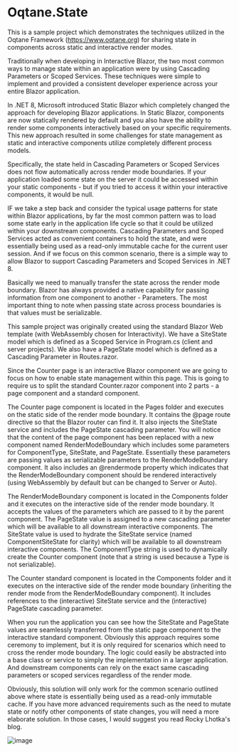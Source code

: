 # Oqtane.State

This is a sample project which demonstrates the techniques utilized in the Oqtane Framework (https://www.oqtane.org) for sharing state in components across static and interactive render modes. 

Traditionally when developing in Interactive Blazor, the two most common ways to manage state within an application were by using Cascading Parameters or Scoped Services. These techniques were simple to implement and provided a consistent developer experience across your entire Blazor application. 

In .NET 8, Microsoft introduced Static Blazor which completely changed the approach for developing Blazor applications. In Static Blazor, components are now statically rendered by default and you also have the ability to render some components interactively based on your specific requirements. This new approach resulted in some challenges for state management as static and interactive components utilize completely different process models. 

Specifically, the state held in Cascading Parameters or Scoped Services does not flow automatically across render mode boundaries. If your application loaded some state on the server it could be accessed within your static components - but if you tried to access it within your interactive components, it would be null.

IF we take a step back and consider the typical usage patterns for state within Blazor applications, by far the most common pattern was to load some state early in the application life cycle so that it could be utilized within your downstream components. Cascading Parameters and Scoped Services acted as convenient containers to hold the state, and were essentially being used as a read-only immutable cache for the current user session. And if we focus on this common scenario, there is a simple way to allow Blazor to support Cascading Parameters and Scoped Services in .NET 8.

Basically we need to manually transfer the state across the render mode boundary. Blazor has always provided a native capability for passing information from one component to another - Parameters. The most important thing to note when passing state across process boundaries is that values must be serializable. 

This sample project was originally created using the standard Blazor Web template (with WebAssembly chosen for Interactivity). We have a SiteState model which is defined as a Scoped Service in Program.cs (client and server projects). We also have a PageState model which is defined as a Cascading Parameter in Routes.razor. 

Since the Counter page is an interactive Blazor component we are going to focus on how to enable state management within this page. This is going to require us to split the standard Counter.razor component into 2 parts - a page component and a standard component. 

The Counter page component is located in the Pages folder and executes on the static side of the render mode boundary. It contains the @page route directive so that the Blazor router can find it. It also injects the SiteState service and includes the PageState cascading parameter. You will notice that the content of the page component has been replaced with a new component named RenderModeBoundary which includes some parameters for ComponentType, SiteState, and PageState. Essentially these parameters are passing values as serializable parameters to the RenderModeBoundary component. It also includes an @rendermode property which indicates that the RenderModeBoundary component should be rendered interactively (using WebAssembly by default but can be changed to Server or Auto).

The RenderModeBoundary component is located in the Components folder and it executes on the interactive side of the render mode boundary. It accepts the values of the parameters which are passed to it by the parent component. The PageState value is assigned to a new cascading parameter which will be available to all downstream interactive components. The SiteState value is used to hydrate the SiteState service (named ComponentSiteState for clarity) which will be available to all downstream interactive components. The ComponentType string is used to dynamically create the Counter component (note that a string is used because a Type is not serializable).

The Counter standard component is located in the Components folder and it executes on the interactive side of the render mode boundary (inheriting the render mode from the RenderModeBoundary component). It includes references to the (interactive) SiteState service and the (interactive) PageState cascading parameter.

When you run the application you can see how the SiteState and PageState values are seamlessly transferred from the static page component to the interactive standard component. Obviously this approach requires some ceremony to implement, but it is only required for scenarios which need to cross the render mode boundary. The logic could easily be abstracted into a base class or service to simply the implementation in a larger application. And downstream components can rely on the exact same cascading parameters or scoped services regardless of the render mode.

Obviously, this solution will only work for the common scenario outlined above where state is essentially being used as a read-only immutable cache. If you have more advanced requirements such as the need to mutate state or notify other components of state changes, you will need a more elaborate solution. In those cases, I would suggest you read Rocky Lhotka's blog.

![image](https://github.com/sbwalker/Oqtane.State/assets/4840590/f7229fc5-3925-4aa0-bba8-9465e69d10fa)




